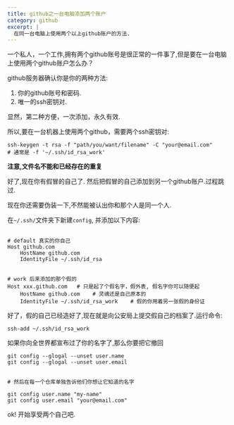 ```yaml
---
title: github之一台电脑添加两个账户
category: github
excerpt: |
  在同一台电脑上使用两个以上github账户的方法.
---
```



一个私人，一个工作,拥有两个github账号是很正常的一件事了,但是要在一台电脑上使用两个github账户怎么办？

github服务器确认你是你的两种方法:
1. 你的github账号和密码.
2. 唯一的ssh密钥对.

显然，第二种方便，一次添加，永久有效.

所以,要在一台机器上使用两个github，需要两个ssh密钥对:

```ssh
ssh-keygen -t rsa -f "path/you/want/filename" -C "your@email.com"
# 通常是 -f '~/.ssh/id_rsa_work'
```

**注意,文件名不能和已经存在的重复**


好了,现在你有假冒的自己了. 然后把假冒的自己添加到另一个github账户.过程跳过.

现在你还需要伪装一下,不然能被认出你和那个人是同一个人.

在`~/.ssh/`文件夹下新建`config`, 并添加以下内容:

```ssh

# default 真实的你自己
Host github.com
    HostName github.com
    IdentityFile ~/.ssh/id_rsa


# work 后来添加的那个假的
Host xxx.github.com   # 只是起了个假名字，假外表, 假名字你可以随便起
    HostName github.com    # 灵魂还是自己原本的
    IdentityFile ~/.ssh/id_rsa_work    # 假的你用着另一张假的身份证
```

好了，假的自己已经造好了,现在就是向公安局上提交假自己的档案了.运行命令:

```shell
ssh-add ~/.ssh/id_rsa_work
```


如果你向全世界都宣布过了你的名字了,那么你要把它撤回

```git
git config --glogal --unset user.name
git config --glogal --unset user.email


# 然后在每一个仓库单独告诉他们你想让它知道的名字

git config user.name "my-name"
git config user.email "your@email.com"
```

ok! 开始享受两个自己吧.
